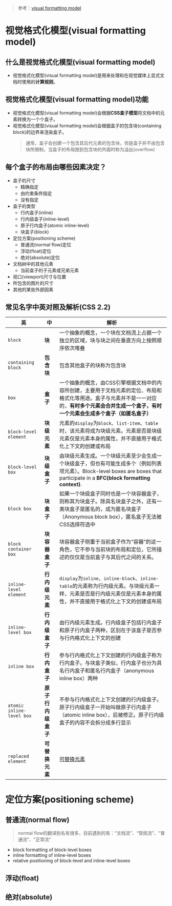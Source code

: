 > 参考：[visual formatting model](https://www.w3.org/TR/CSS22/visuren.html)
# 视觉格式化模型(visual formatting model)
## 什么是视觉格式化模型(visual formatting model)
- 视觉格式化模型(visual formatting model)是用来处理和在视觉媒体上显式文档时使用的**计算规则**。

## 视觉格式化模型(visual formatting model)功能
- 视觉格式化模型(visual formatting model)会根据**CSS盒子模型**将文档中的元素转换为一个个盒子。
- 视觉格式化模型(visual formatting model)会根据盒子的包含块(containing block)的边界来渲染盒子。
  > 通常，盒子会创建一个包含其后代元素的包含块，但是盒子并不由包含块所限制，当盒子的布局跑到包含块的外面时称为溢出(overflow)

## 每个盒子的布局由哪些因素决定？
- 盒子的尺寸
  - 精确指定
  - 由约束条件指定
  - 没有指定
- 盒子的类型
  - 行内盒子(inline)
  - 行内级盒子(inline-level)
  - 原子行内盒子(atomic inline-level)
  - 块盒子(block)
- 定位方案(positioning scheme)
  - 普通流(normal flow)定位
  - 浮动(float)定位
  - 绝对(absolute)定位
- 文档树中的其他元素
  - 当前盒子的子元素或兄弟元素
- 视口(viewport)尺寸与位置
- 所包含的图片的尺寸
- 其他的某些外部因素

## 常见名字中英对照及解析(CSS 2.2)
|英|中|解析|
|-|-|-|
|`block`|**块**|一个抽象的概念，一个块在文档流上占据一个独立的区域，块与块之间在垂直方向上按照顺序依次堆叠|
|`containing block`|**包含块**|包含其他盒子的块称为包含块|
|`box`|**盒子**|一个抽象的概念，由CSS引擎根据文档中的内容所创建，主要用于文档元素的定位、布局和格式化等用途。盒子与元素并不是一一对应的，**有时多个元素会合并生成一个盒子，有时一个元素会生成多个盒子（如匿名盒子）**|
|`block-level element`|**块级元素**|元素的`display`为`block`、`list-item`、`table`时，该元素将成为块级元素。元素是否是块级元素仅是元素本身的属性，并不直接用于格式化上下文的创建或布局|
|`block-level box`|**块级盒子**|由块级元素生成。一个块级元素至少会生成一个块级盒子，但也有可能生成多个（例如列表项元素）。Block-level boxes are boxes that participate in a **BFC(block formatting context)**.|
|`block box`|**块盒子**|如果一个块级盒子同时也是一个块容器盒子，则称其为块盒子。除具名块盒子之外，还有一类块盒子是匿名的，成为匿名块盒子（Anonymous block box），匿名盒子无法被CSS选择符选中|
|`block container box`|**块容器盒子**|块容器盒子侧重于当前盒子作为“容器”的这一角色，它不参与当前块的布局和定位，它所描述的仅仅是当前盒子与其后代之间的关系。|
|`inline-level element`|**行内级元素**|`display`为`inline`、`inline-block`、`inline-table`的元素称为行内级元素。与块级元素一样，元素是否是行内级元素仅是元素本身的属性，并不直接用于格式化上下文的创建或布局|
|`inline-level box`|**行内级盒子**|由行内级元素生成。行内级盒子包括行内盒子和原子行内盒子两种，区别在于该盒子是否参与行内格式化上下文的创建|
|`inline box`|**行内盒子**|参与行内格式化上下文创建的行内级盒子称为行内盒子。与块盒子类似，行内盒子也分为具名行内盒子和匿名行内盒子（anonymous inline box）两种|
|`atomic inline-level box`|**原子行内级盒子**|不参与行内格式化上下文创建的行内级盒子。原子行内级盒子一开始叫做原子行内盒子（atomic inline box），后被修正。原子行内级盒子的内容不会拆分成多行显示|
|`replaced element`|**可替换元素**|[可替换元素](https://developer.mozilla.org/zh-CN/docs/Web/CSS/Replaced_element)|

# 定位方案(positioning scheme)
## 普通流(normal flow)
> normal flow的翻译别名有很多，目前遇到的有：“文档流”、“常规流”、“普通流”、“正常流”
- block formatting of block-level boxes
- inline formatting of inline-level boxes
- relative positioning of block-level and inline-level boxes
## 浮动(float)
## 绝对(absolute)